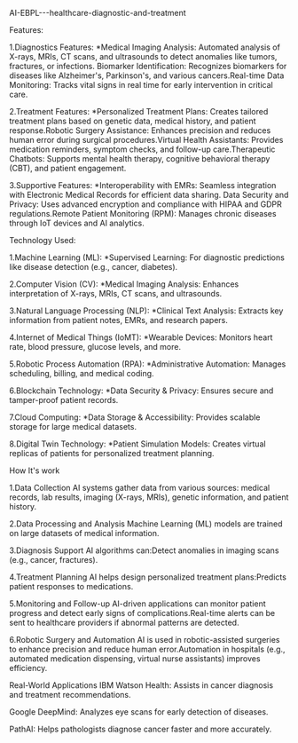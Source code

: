 AI-EBPL---healthcare-diagnostic-and-treatment

Features:

 1.Diagnostics Features:
     *Medical Imaging Analysis: Automated analysis of X-rays, MRIs, CT scans, and ultrasounds to detect anomalies like tumors, fractures, or infections. Biomarker Identification: Recognizes biomarkers for diseases like Alzheimer's, Parkinson's, and various cancers.Real-time Data Monitoring: Tracks vital signs in real time for early intervention in critical care.
     
 2.Treatment Features:
    *Personalized Treatment Plans: Creates tailored treatment plans based on genetic data, medical history, and patient response.Robotic Surgery Assistance: Enhances precision and reduces human error during surgical procedures.Virtual Health Assistants: Provides medication reminders, symptom checks, and follow-up care.Therapeutic Chatbots: Supports mental health therapy, cognitive behavioral therapy (CBT), and patient engagement.
    
 3.Supportive Features:
    *Interoperability with EMRs: Seamless integration with Electronic Medical Records for efficient data sharing. Data Security and Privacy: Uses advanced encryption and compliance with HIPAA and GDPR regulations.Remote Patient Monitoring (RPM): Manages chronic diseases through IoT devices and AI analytics.

Technology Used:

  1.Machine Learning (ML):
     *Supervised Learning: For diagnostic predictions like disease detection (e.g., cancer, diabetes).

  2.Computer Vision (CV):
     *Medical Imaging Analysis: Enhances interpretation of X-rays, MRIs, CT scans, and ultrasounds.

  3.Natural Language Processing (NLP):
     *Clinical Text Analysis: Extracts key information from patient notes, EMRs, and research papers.

  4.Internet of Medical Things (IoMT):
     *Wearable Devices: Monitors heart rate, blood pressure, glucose levels, and more.

  5.Robotic Process Automation (RPA):
     *Administrative Automation: Manages scheduling, billing, and medical coding.

  6.Blockchain Technology:
     *Data Security & Privacy: Ensures secure and tamper-proof patient records.

  7.Cloud Computing:
     *Data Storage & Accessibility: Provides scalable storage for large medical datasets.

  8.Digital Twin Technology:
     *Patient Simulation Models: Creates virtual replicas of patients for personalized treatment planning.

How It's work

  1.Data Collection AI systems gather data from various sources: medical records, lab results, imaging (X-rays, MRIs), genetic information, and patient history.

  2.Data Processing and Analysis Machine Learning (ML) models are trained on large datasets of medical information.

  3.Diagnosis Support AI algorithms can:Detect anomalies in imaging scans (e.g., cancer, fractures).

  4.Treatment Planning AI helps design personalized treatment plans:Predicts patient responses to medications.

  5.Monitoring and Follow-up AI-driven applications can monitor patient progress and detect early signs of complications.Real-time alerts can be sent to healthcare providers if abnormal patterns are detected.

  6.Robotic Surgery and Automation AI is used in robotic-assisted surgeries to enhance precision and reduce human error.Automation in hospitals (e.g., automated medication dispensing, virtual nurse assistants) improves efficiency.

Real-World Applications IBM Watson Health: Assists in cancer diagnosis and treatment recommendations.

Google DeepMind: Analyzes eye scans for early detection of diseases.

PathAI: Helps pathologists diagnose cancer faster and more accurately.

